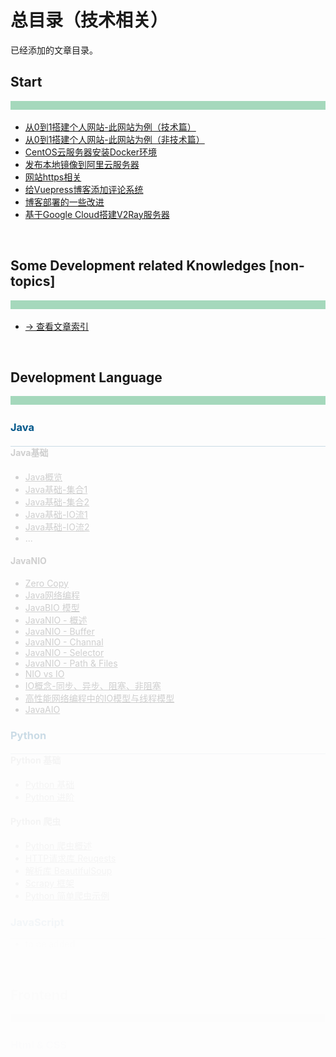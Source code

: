 # 总目录（技术相关）

已经添加的文章目录。



## Start

<div style="height:14px;background-color:#a5d8bc" />
<br>

- [从0到1搭建个人网站-此网站为例（技术篇）](https://heyan.site:8001/start/BuildThisSiteTech.html)
- [从0到1搭建个人网站-此网站为例（非技术篇）](https://heyan.site:8001/start/BuildThisSiteNonTech.html)
- [CentOS云服务器安装Docker环境](https://heyan.site:8001/start/CentosDockerInstall.html)
- [发布本地镜像到阿里云服务器](https://heyan.site:8001/start/PushLocalImageToAliyun.html)
- [网站https相关](https://heyan.site:8001/start/HttpsUpgrade.html)
- [给Vuepress博客添加评论系统](https://heyan.site:8001/start/AddBlogComment.html)
- [博客部署的一些改进](https://heyan.site:8001/start/BlogDeployment.html)
- [基于Google Cloud搭建V2Ray服务器](https://heyan.site:8001/start/V2RayWithGoogleCloud.html)


<!-- comment -->


<br>

## Some Development related Knowledges [non-topics]

<div style="height:14px;background-color:#a5d8bc" />
<br>

- [-> 查看文章索引](https://heyan.site:8001/SomeKnowledges/)


<!-- comment -->


<br>

## Development Language

<div style="height:14px;background-color:#a5d8bc" />
<br>



### Java

<div style="height:1px;background-color:#00578a;opacity:0.2;margin-top:6px" />

#### Java基础

- [Java概览](https://heyan.site:8001/DevLanguage/Java/JavaBasic/)
- [Java基础-集合1](https://heyan.site:8001/DevLanguage/Java/JavaBasic/Java基础-集合1.html)
- [Java基础-集合2](https://heyan.site:8001/DevLanguage/Java/JavaBasic/Java基础-集合2.html)
- [Java基础-IO流1](https://heyan.site:8001/DevLanguage/Java/JavaBasic/Java基础-IO流1.html)
- [Java基础-IO流2](https://heyan.site:8001/DevLanguage/Java/JavaBasic/Java基础-IO流2.html)
- ... 

#### JavaNIO

- [Zero Copy](https://heyan.site:8001/DevLanguage/Java/JavaNIO/ZeroCopy.html)
- [Java网络编程](https://heyan.site:8001/DevLanguage/Java/JavaNIO/Java%E7%BD%91%E7%BB%9C%E7%BC%96%E7%A8%8B.html)
- [JavaBIO 模型](https://heyan.site:8001/DevLanguage/Java/JavaNIO/JavaBIO.html)
- [JavaNIO - 概述](https://heyan.site:8001/DevLanguage/Java/JavaNIO/JavaNIO-%E6%A6%82%E8%BF%B0.html)
- [JavaNIO - Buffer](https://heyan.site:8001/DevLanguage/Java/JavaNIO/JavaNIO-Buffer.html)
- [JavaNIO - Channal](https://heyan.site:8001/DevLanguage/Java/JavaNIO/JavaNIO-Channal.html)
- [JavaNIO - Selector](https://heyan.site:8001/DevLanguage/Java/JavaNIO/JavaNIO-Selector.html)
- [JavaNIO - Path & Files](https://heyan.site:8001/DevLanguage/Java/JavaNIO/JavaNIO-Path&Files.html)
- [NIO vs IO](https://heyan.site:8001/DevLanguage/Java/JavaNIO/NIO%20vs%20IO.html)
- [ IO概念-同步、异步、阻塞、非阻塞](https://heyan.site:8001/DevLanguage/Java/JavaNIO/IOTheory.html)
- [高性能网络编程中的IO模型与线程模型](https://heyan.site:8001/DevLanguage/Java/JavaNIO/IOModelAndThreadModel.html)
- [JavaAIO](https://heyan.site:8001/DevLanguage/Java/JavaNIO/JavaAIO.html)



### Python

<div style="height:1px;background-color:#00578a;opacity:0.2;margin-top:6px" />

#### Python 基础

- [Python 基础](https://heyan.site:8001/DevLanguage/Python/PythonBasic.html)
- [Python 进阶](https://heyan.site:8001/DevLanguage/Python/PythonAdvanced.html)

#### Python 爬虫

- [Python 爬虫概述](https://heyan.site:8001/DevLanguage/Python/Spider/)
- [HTTP请求库 Reuqests](https://heyan.site:8001/DevLanguage/Python/Spider/Requests.html)
- [解析库 BeautifulSoup](https://heyan.site:8001/DevLanguage/Python/Spider/BeautifulSoup.html)
- [Scrapy 框架](https://heyan.site:8001/DevLanguage/Python/Spider/Scrapy.html)
- [Python 简单爬虫示例](https://heyan.site:8001/DevLanguage/Python/Spider/Cases.html)



### JavaScript

<div style="height:1px;background-color:#00578a;opacity:0.2;margin-top:6px" />

- to be added


<!-- comment -->


<br>

## Frontend

<div style="height:14px;background-color:#a5d8bc" />
<br>



### Html & CSS

<div style="height:1px;background-color:#00578a;opacity:0.2;margin-top:6px" />

- to be added ...



### JavaScript

<div style="height:1px;background-color:#00578a;opacity:0.2;margin-top:6px" />

- to be added ...



### Nodejs

<div style="height:1px;background-color:#00578a;opacity:0.2;margin-top:6px" />

- [npm 基本使用](https://heyan.site:8001/Frontend/Nodejs/npm.html)
- to be added ...



### React

<div style="height:1px;background-color:#00578a;opacity:0.2;margin-top:6px" />

- to be added ...



### Vue

<div style="height:1px;background-color:#00578a;opacity:0.2;margin-top:6px" />

- [Vue 实例以及生命周期](https://heyan.site:8001/Frontend/Vue/VueStart.html)



### Webpack

<div style="height:1px;background-color:#00578a;opacity:0.2;margin-top:6px" />

- [webpack 入门](https://heyan.site:8001/Frontend/Webpack/WebpackStart.html)
- to be added ...


<!-- comment -->


<br>

## Architect

<div style="height:14px;background-color:#a5d8bc" />
<br>



### Load Balance

<div style="height:1px;background-color:#00578a;opacity:0.2;margin-top:6px" />

- [负载均衡相关知识](https://heyan.site:8001/Architect/LoadBalance.html)



### Servers Related

<div style="height:1px;background-color:#00578a;opacity:0.2;margin-top:6px" />

- [Nginx 从入门到实践](https://heyan.site:8001/Architect/Servers/nginx.html)
- to be added ...

<!-- comment -->


<br>

## Data Storage

<div style="height:14px;background-color:#a5d8bc" />
<br>

[快速理解数据库全景图](https://heyan.site:8001/DataStorage/Overview.html)



### Neo4j

<div style="height:1px;background-color:#00578a;opacity:0.2;margin-top:6px" />

- [Neo4j基础入门](https://heyan.site:8001/DataStorage/neo4j/Neo4jStart.html)
- [查询语言Cypher](https://heyan.site:8001/DataStorage/neo4j/Cypher.html)
- [How to migrate from a relational database to Neo4j](https://heyan.site:8001/DataStorage/neo4j/NorthwindGraph.html)


<!-- comment -->


<br>

## DevOps

<div style="height:14px;background-color:#a5d8bc" />
<br>



### Docker

<div style="height:1px;background-color:#00578a;opacity:0.2;margin-top:6px" />

- [Docker - 基本介绍](https://heyan.site:8001/DevOps/Docker/Docker.html)
- [Docker - 进入容器的方式](https://heyan.site:8001/DevOps/Docker/Docker_Enter.html)
- [Docker - 常用基本命令](https://heyan.site:8001/DevOps/Docker/Docker_Commands.html)
- [Docker Case - Nginx基本部署](https://heyan.site:8001/DevOps/Docker/DockerCase_Nginx.html)
- [Docker Case - Springboot项目部署](https://heyan.site:8001/DevOps/Docker/DockerCase_Springboot.html)
- [Docker Compose](https://heyan.site:8001/DevOps/Docker/Docker_Compose.html)
- [Docker Machine](https://heyan.site:8001/DevOps/Docker/Docker_Machine.html)



### Ansible

<div style="height:1px;background-color:#00578a;opacity:0.2;margin-top:6px" />

- [Ansible 入门](https://heyan.site:8001/DevOps/Ansible/AnsibleStart.html)



### Git

<div style="height:1px;background-color:#00578a;opacity:0.2;margin-top:6px" />

- [Git 常用命令](https://heyan.site:8001/DevOps/Git/GitUsage.html)  - *(持续添加)*
- [Git Case总结](https://heyan.site:8001/DevOps/Git/GitCase.html) - *(持续添加)*


<!-- comment -->


<br>

## 分布式系统

<div style="height:14px;background-color:#a5d8bc" />
<br>



### 分布式理论

<div style="height:1px;background-color:#00578a;opacity:0.2;margin-top:6px" />

- [分布式与集群](https://heyan.site:8001/DistributedSystem/Theory/DistributedVsCluster.html)
- [事务、ACID、CAP、一致性、BASE](https://heyan.site:8001/DistributedSystem/Theory/ACID-CAP-%E4%B8%80%E8%87%B4%E6%80%A7-BASE.html)
- [一致性算法(2PC、3PC、Paxos、Raft、ZAB ...)](https://heyan.site:8001/DistributedSystem/Theory/ConsistencyAlgorithm.html)



### 分布式协调服务

<div style="height:1px;background-color:#00578a;opacity:0.2;margin-top:6px" />

#### Zookeeper

- [Zookeeper 入门](https://heyan.site:8001/DistributedSystem/ZookeeperEtcdRelated/zk_1.html)
- [Zookeeper 安装](https://heyan.site:8001/DistributedSystem/ZookeeperEtcdRelated/zk_2.html)
- [Zookeeper 内部原理](https://heyan.site:8001/DistributedSystem/ZookeeperEtcdRelated/zk_3.html)
- [Zookeeper 实战](https://heyan.site:8001/DistributedSystem/ZookeeperEtcdRelated/zk_4.html)

#### Others

- [Zookeeper与Etcd的对比](https://heyan.site:8001/DistributedSystem/ZookeeperEtcdRelated/zk_vs_etcd.html)



### 分布式消息/流平台

<div style="height:1px;background-color:#00578a;opacity:0.2;margin-top:6px" />

- [消息队列相关知识](https://heyan.site:8001/DistributedSystem/DistributedMessageStreamPlatform/MQTheory.html)

#### Kafka

- [kafka](https://heyan.site:8001/DistributedSystem/DistributedMessageStreamPlatform/Kafka.html)

#### Pulsar

- to be added ...



### 分布式系统基础框架Hadoop

<div style="height:1px;background-color:#00578a;opacity:0.2;margin-top:6px" />

- [Hadoop入门](https://heyan.site:8001/DistributedSystem/Hadoop/)
- [Hadoop安装初体验](https://heyan.site:8001/DistributedSystem/Hadoop/HadoopInstall.html)
- [HDFS](https://heyan.site:8001/DistributedSystem/Hadoop/hdfs.html)
- [MapReduce](https://heyan.site:8001/DistributedSystem/Hadoop/MapReduce.html)
- [Hive](https://heyan.site:8001/DistributedSystem/Hadoop/hive.html)
- [HBase](https://heyan.site:8001/DistributedSystem/Hadoop/hbase.html)


<!-- comment -->


<br>

## Big Data Platform

<div style="height:14px;background-color:#a5d8bc" />
<br>



### Splunk

<div style="height:1px;background-color:#00578a;opacity:0.2;margin-top:6px" />

- [Splunk Start基础](https://heyan.site:8001/BigData/Splunk/SplunkStart.html)



### ELK Stack

<div style="height:1px;background-color:#00578a;opacity:0.2;margin-top:6px" />

- to be added ...


<!-- comment -->


<br>

## Algorithm & Machine Learning

<div style="height:14px;background-color:#a5d8bc" />
<br>



### Algorithm

<div style="height:1px;background-color:#00578a;opacity:0.2;margin-top:6px" />

- [Algorithm Start](https://heyan.site:8001/AMachineLearning/Algorithm/)



### Machine Learning

<div style="height:1px;background-color:#00578a;opacity:0.2;margin-top:6px" />

- to be added ...




<!-- comment -->


<style scoped>
    h3{
        color: #00578a;
    }
</style>